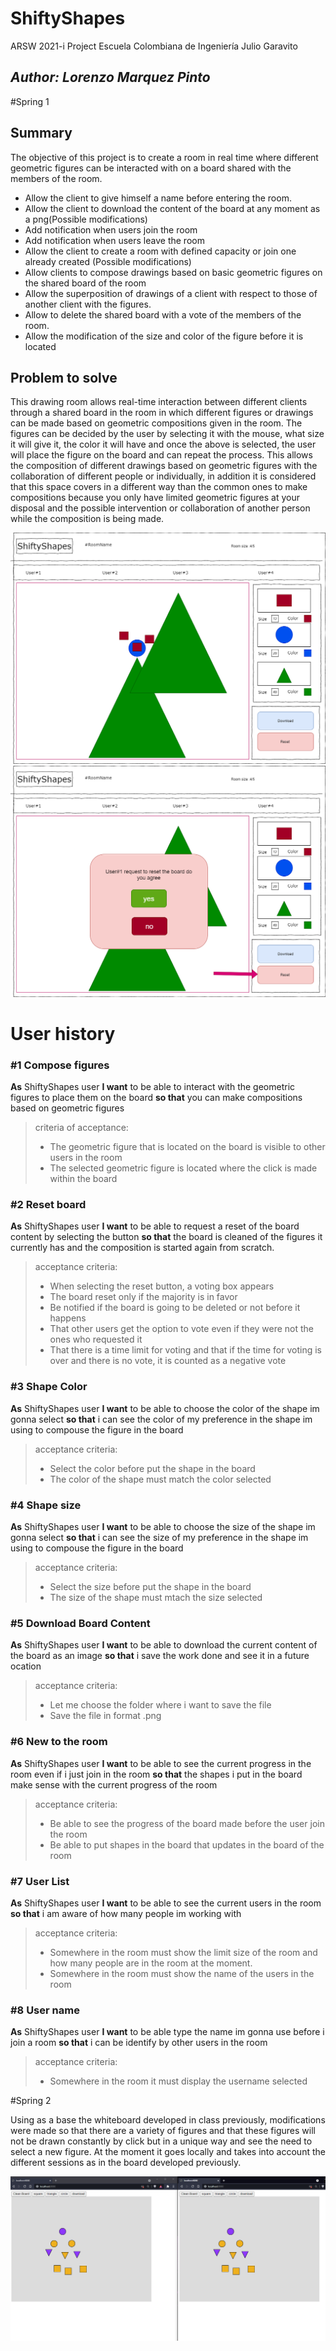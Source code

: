 # ShiftyShapes
ARSW 2021-i Project
Escuela Colombiana de Ingeniería Julio Garavito 
## _Author: Lorenzo Marquez Pinto_

#Spring 1

## Summary

The objective of this project is to create a room in real time where different geometric figures can be interacted with on a board shared with the members of the room.

- Allow the client to give himself a name before entering the room.
- Allow the client to download the content of the board at any moment as a png(Possible modifications)
- Add notification when users join the room
- Add notification when users leave the room
- Allow the client to create a room with defined capacity or join one already created (Possible modifications)
- Allow clients to compose drawings based on basic geometric figures on the shared board of the room
- Allow the superposition of drawings of a client with respect to those of another client with the figures.
- Allow to delete the shared board with a vote of the members of the room.
- Allow the modification of the size and color of the figure before it is located


## Problem to solve
This drawing room allows real-time interaction between different clients through a shared board in the room in which different figures or drawings can be made based on geometric compositions given in the room. The figures can be decided by the user by selecting it with the mouse, what size it will give it, the color it will have and once the above is selected, the user will place the figure on the board and can repeat the process.
This allows the composition of different drawings based on geometric figures with the collaboration of different people or individually, in addition it is considered that this space covers in a different way than the common ones to make compositions because you only have limited geometric figures at your disposal and the possible intervention or collaboration of another person while the composition is being made.

![](Resources/example.png)
![](Resources/reset.png)

# User history

### #1 Compose figures

**As**  ShiftyShapes user
**I want** to be able to interact with the geometric figures to place them on the board
**so that** you can make compositions based on geometric figures

>criteria of acceptance:
>- The geometric figure that is located on the board is visible to other users in the room
>- The selected geometric figure is located where the click is made within the board

### #2 Reset board

**As** ShiftyShapes user
**I want** to be able to request a reset of the board content by selecting the button
**so that** the board is cleaned of the figures it currently has and the composition is started again from scratch.

> acceptance criteria:
> - When selecting the reset button, a voting box appears
> - The board reset only if the majority is in favor
> - Be notified if the board is going to be deleted or not before it happens
> - That other users get the option to vote even if they were not the ones who requested it
> - That there is a time limit for voting and that if the time for voting is over and there is no vote, it is counted as a negative vote
### #3 Shape Color
**As** ShiftyShapes user
**I want** to be able to choose the color of the shape im gonna select 
**so that** i can see the color of my preference in the shape im using to compouse the figure in the board
> acceptance criteria:
> - Select the color before put the shape in the board
> - The color of the shape must match the color selected

### #4 Shape size
**As** ShiftyShapes user
**I want** to be able to choose the size of the shape im gonna select 
**so that** i can see the size of my preference in the shape im using to compouse the figure in the board
> acceptance criteria:
> - Select the size before put the shape in the board
> - The size of the shape must mtach the size selected

### #5 Download Board Content
**As** ShiftyShapes user
**I want** to be able to download the current content of the board as an image
**so that** i save the work done and see it in a future ocation
> acceptance criteria:
> - Let me choose the folder where i want to save the file
> - Save the file in format .png

### #6 New to the room
**As** ShiftyShapes user
**I want** to be able to see the current progress in the room even if i just join in the room
**so that**  the shapes i put in the board make sense with the current progress of the room
> acceptance criteria:
> - Be able to see the progress of the board made before the user join the room
> - Be able to put shapes in the board that updates in the board of the room

### #7 User List
**As** ShiftyShapes user
**I want** to be able to see the current users in the room
**so that**  i am aware of how many people im working with
> acceptance criteria:
> - Somewhere in the room must show the limit size of the room and how many people are in the room at the moment.
> - Somewhere in the room must show the name of the users in the room
### #8 User name
**As** ShiftyShapes user
**I want** to be able type the name im gonna use before i join a room
**so that**  i can be identify by other users in the room
> acceptance criteria:
> - Somewhere in the room it must display the username selected

#Spring 2

Using as a base the whiteboard developed in class previously, modifications were made so that there are a variety of figures and that these figures will not be drawn constantly by click but in a unique way and see the need to select a new figure.
At the moment it goes locally and takes into account the different sessions as in the board developed previously.

![](img/Base.PNG)